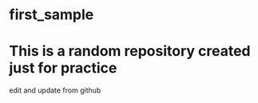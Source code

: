 # first_sample
This is a random repository created just for practice
===
edit and update from github
